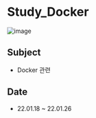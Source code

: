 # Study_Docker

![image](https://user-images.githubusercontent.com/48559894/150855437-bdfc4f5e-e0f4-4b1b-af22-cf66dc7e8711.png)


## Subject
- Docker 관련

## Date
- 22.01.18 ~ 22.01.26
